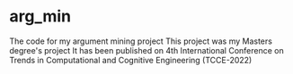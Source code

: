 # arg_min
The code for my argument mining project
This project was my Masters degree's project
It has been published on 4th International Conference on Trends in Computational and Cognitive Engineering (TCCE-2022)
